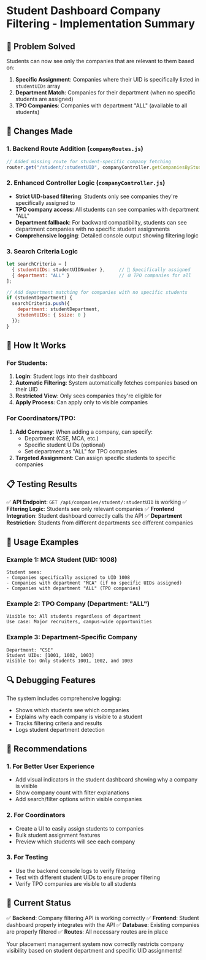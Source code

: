 # Student Dashboard Company Filtering - Implementation Summary

## 🎯 Problem Solved
Students can now see only the companies that are relevant to them based on:
1. **Specific Assignment**: Companies where their UID is specifically listed in `studentUIDs` array
2. **Department Match**: Companies for their department (when no specific students are assigned)
3. **TPO Companies**: Companies with department "ALL" (available to all students)

## 🔧 Changes Made

### 1. **Backend Route Addition** (`companyRoutes.js`)
```javascript
// Added missing route for student-specific company fetching
router.get("/student/:studentUID", companyController.getCompaniesByStudentUID);
```

### 2. **Enhanced Controller Logic** (`companyController.js`)
- **Strict UID-based filtering**: Students only see companies they're specifically assigned to
- **TPO company access**: All students can see companies with department "ALL"
- **Department fallback**: For backward compatibility, students can see department companies with no specific student assignments
- **Comprehensive logging**: Detailed console output showing filtering logic

### 3. **Search Criteria Logic**
```javascript
let searchCriteria = [
  { studentUIDs: studentUIDNumber },     // 🎯 Specifically assigned
  { department: "ALL" }                  // 🌐 TPO companies for all
];

// Add department matching for companies with no specific students
if (studentDepartment) {
  searchCriteria.push({
    department: studentDepartment,
    studentUIDs: { $size: 0 }
  });
}
```

## 🎯 How It Works

### For Students:
1. **Login**: Student logs into their dashboard
2. **Automatic Filtering**: System automatically fetches companies based on their UID
3. **Restricted View**: Only sees companies they're eligible for
4. **Apply Process**: Can apply only to visible companies

### For Coordinators/TPO:
1. **Add Company**: When adding a company, can specify:
   - Department (CSE, MCA, etc.)
   - Specific student UIDs (optional)
   - Set department as "ALL" for TPO companies
2. **Targeted Assignment**: Can assign specific students to specific companies

## 📋 Testing Results

✅ **API Endpoint**: `GET /api/companies/student/:studentUID` is working
✅ **Filtering Logic**: Students see only relevant companies
✅ **Frontend Integration**: Student dashboard correctly calls the API
✅ **Department Restriction**: Students from different departments see different companies

## 🚀 Usage Examples

### Example 1: MCA Student (UID: 1008)
```
Student sees:
- Companies specifically assigned to UID 1008
- Companies with department "MCA" (if no specific UIDs assigned)
- Companies with department "ALL" (TPO companies)
```

### Example 2: TPO Company (Department: "ALL")
```
Visible to: All students regardless of department
Use case: Major recruiters, campus-wide opportunities
```

### Example 3: Department-Specific Company
```
Department: "CSE"
Student UIDs: [1001, 1002, 1003]
Visible to: Only students 1001, 1002, and 1003
```

## 🔍 Debugging Features

The system includes comprehensive logging:
- Shows which students see which companies
- Explains why each company is visible to a student
- Tracks filtering criteria and results
- Logs student department detection

## 📝 Recommendations

### 1. **For Better User Experience**
- Add visual indicators in the student dashboard showing why a company is visible
- Show company count with filter explanations
- Add search/filter options within visible companies

### 2. **For Coordinators**
- Create a UI to easily assign students to companies
- Bulk student assignment features
- Preview which students will see each company

### 3. **For Testing**
- Use the backend console logs to verify filtering
- Test with different student UIDs to ensure proper filtering
- Verify TPO companies are visible to all students

## 🎉 Current Status
✅ **Backend**: Company filtering API is working correctly
✅ **Frontend**: Student dashboard properly integrates with the API
✅ **Database**: Existing companies are properly filtered
✅ **Routes**: All necessary routes are in place

Your placement management system now correctly restricts company visibility based on student department and specific UID assignments!
